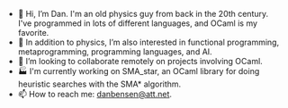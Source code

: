 - 👋 Hi, I’m Dan. I'm an old physics guy from back in the 20th century.  
I've programmed in lots of different languages, and OCaml is my favorite.
- 👀 In addition to physics, I’m also interested in functional programming, metaprogramming, programming languages, and AI.
- 💞️ I’m looking to collaborate remotely on projects involving OCaml.
- :factory: I'm currently working on SMA_star, an OCaml library for doing heuristic searches with the SMA* algorithm.
- 📫 How to reach me: danbensen@att.net.

<!---
Drakken/Drakken is a ✨ special ✨ repository because its `README.md` (this file) appears on your GitHub profile.
You can click the Preview link to take a look at your changes.
--->
